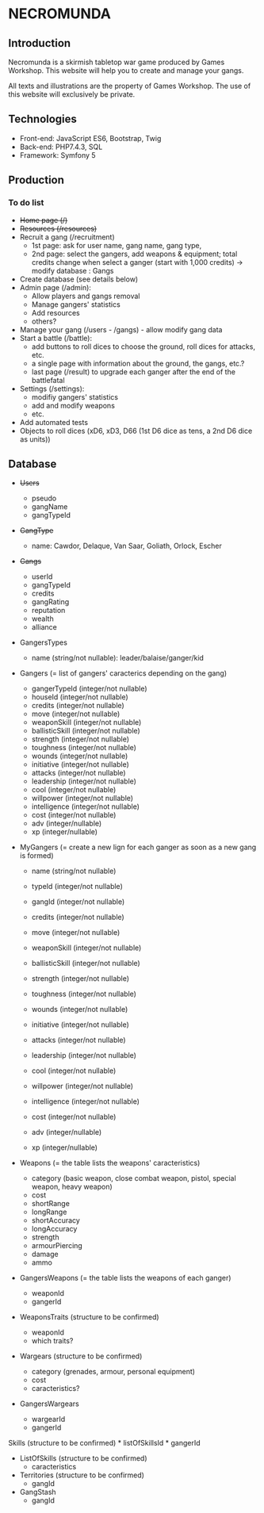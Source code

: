 # NECROMUNDA

## Introduction

Necromunda is a skirmish tabletop war game produced by Games Workshop. This website will help you to create and manage your gangs.

All texts and illustrations are the property of Games Workshop. The use of this website will exclusively be private.


## Technologies

* Front-end: JavaScript ES6, Bootstrap, Twig
* Back-end: PHP7.4.3, SQL
* Framework: Symfony 5


## Production

### To do list

* ~~Home page (/)~~
* ~~Resources (/resources)~~
* Recruit a gang (/recruitment)
	* 1st page: ask for user name, gang name, gang type,
	* 2nd page: select the gangers, add weapons & equipment; total credits change when select a ganger (start with 1,000 credits)
	-> modify database : Gangs
* Create database (see details below)
* Admin page (/admin):
	* Allow players and gangs removal
	* Manage gangers' statistics
	* Add resources
	* others?
* Manage your gang (/users - /gangs) - allow modify gang data
* Start a battle (/battle):
	* add buttons to roll dices to choose the ground, roll dices for attacks, etc.
	* a single page with information about the ground, the gangs, etc.?
	* last page (/result) to upgrade each ganger after the end of the battlefatal
* Settings (/settings):
	* modifiy gangers' statistics
	* add and modify weapons
	* etc.
* Add automated tests
* Objects to roll dices (xD6, xD3, D66 (1st D6 dice as tens, a 2nd D6 dice as units))


## Database

* ~~Users~~
	* pseudo
	* gangName
	* gangTypeId
* ~~GangType~~
	* name: Cawdor, Delaque, Van Saar, Goliath, Orlock, Escher
* ~~Gangs~~
	* userId
	* gangTypeId
	* credits
	* gangRating
	* reputation
	* wealth
	* alliance

* GangersTypes
	* name (string/not nullable): leader/balaise/ganger/kid
* Gangers (= list of gangers' caracterics depending on the gang)
	* gangerTypeId (integer/not nullable)
 	* houseId (integer/not nullable)
 	* credits (integer/not nullable)
 	* move (integer/not nullable)
 	* weaponSkill (integer/not nullable)
 	* ballisticSkill (integer/not nullable)
 	* strength (integer/not nullable)
 	* toughness (integer/not nullable)
 	* wounds (integer/not nullable)
 	* initiative (integer/not nullable)
 	* attacks (integer/not nullable)
 	* leadership (integer/not nullable)
 	* cool (integer/not nullable)
 	* willpower (integer/not nullable)
 	* intelligence (integer/not nullable)
 	* cost (integer/not nullable)
 	* adv (integer/nullable)
 	* xp (integer/nullable)
* MyGangers (= create a new lign for each ganger as soon as a new gang is formed)
	* name (string/not nullable)
	* typeId (integer/not nullable)
 	* gangId (integer/not nullable)
 	* credits (integer/not nullable)

 	* move (integer/not nullable)
 	* weaponSkill (integer/not nullable)
 	* ballisticSkill (integer/not nullable)
 	* strength (integer/not nullable)
 	* toughness (integer/not nullable)
 	* wounds (integer/not nullable)
 	* initiative (integer/not nullable)
 	* attacks (integer/not nullable)
 	* leadership (integer/not nullable)
 	* cool (integer/not nullable)
 	* willpower (integer/not nullable)
 	* intelligence (integer/not nullable)

 	* cost (integer/not nullable)
 	* adv (integer/nullable)
 	* xp (integer/nullable)

* Weapons (= the table lists the weapons' caracteristics)
	* category (basic weapon, close combat weapon, pistol, special weapon, heavy weapon)
	* cost
	* shortRange
	* longRange
	* shortAccuracy
	* longAccuracy
	* strength
	* armourPiercing
	* damage
	* ammo
* GangersWeapons (= the table lists the weapons of each ganger)
	* weaponId
	* gangerId
* WeaponsTraits (structure to be confirmed)
	* weaponId
	* which traits?

* Wargears (structure to be confirmed)
	* category (grenades, armour, personal equipment)
	* cost
	* caracteristics?
* GangersWargears
	* wargearId
	* gangerId

Skills (structure to be confirmed)
	* listOfSkillsId
	* gangerId
* ListOfSkills (structure to be confirmed)
	* caracteristics
* Territories (structure to be confirmed)
	* gangId
* GangStash
	* gangId
